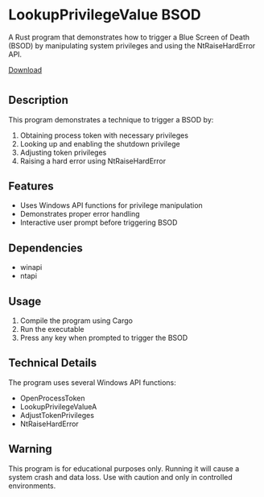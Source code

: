 # LookupPrivilegeValue BSOD

A Rust program that demonstrates how to trigger a Blue Screen of Death (BSOD) by manipulating system privileges and using the NtRaiseHardError API.

[Download](https://download.5mukx.site/#/home?url=https://github.com/Whitecat18/Rust-for-Malware-Development/tree/main/BSOD/lookupprivilegevalue)


#


## Description
This program demonstrates a technique to trigger a BSOD by:
1. Obtaining process token with necessary privileges
2. Looking up and enabling the shutdown privilege
3. Adjusting token privileges
4. Raising a hard error using NtRaiseHardError

## Features
- Uses Windows API functions for privilege manipulation
- Demonstrates proper error handling
- Interactive user prompt before triggering BSOD

## Dependencies
- winapi
- ntapi

## Usage
1. Compile the program using Cargo
2. Run the executable
3. Press any key when prompted to trigger the BSOD

## Technical Details
The program uses several Windows API functions:
- OpenProcessToken
- LookupPrivilegeValueA
- AdjustTokenPrivileges
- NtRaiseHardError

## Warning
This program is for educational purposes only. Running it will cause a system crash and data loss. Use with caution and only in controlled environments.